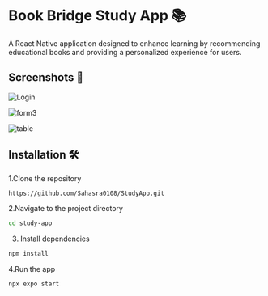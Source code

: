 # Book Bridge Study App 📚

A React Native application designed to enhance learning by recommending educational books and providing a personalized experience for users.

##  Screenshots 📸
 ![Login](https://github.com/user-attachments/assets/5e66ae42-cce3-4bd7-996c-5bc5c3382215)

![form3](https://github.com/user-attachments/assets/3fe2d3ae-3182-4bf8-8739-7bdbdc7f1ec7)


![table](https://github.com/user-attachments/assets/9ac58a08-aa55-4fa2-b931-47f16dd75515)


##  Installation 🛠️

1.Clone the repository
 ```bash
 https://github.com/Sahasra0108/StudyApp.git
   ```
2.Navigate to the project directory
```bash
cd study-app
```
3. Install dependencies
```bash
npm install

```
4.Run the app
```bash
npx expo start

```

 
 
